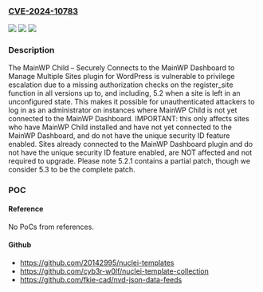 ### [CVE-2024-10783](https://cve.mitre.org/cgi-bin/cvename.cgi?name=CVE-2024-10783)
![](https://img.shields.io/static/v1?label=Product&message=MainWP%20Child%20%E2%80%93%20Securely%20Connects%20to%20the%20MainWP%20Dashboard%20to%20Manage%20Multiple%20Sites&color=blue)
![](https://img.shields.io/static/v1?label=Version&message=*%3C%3D%205.2%20&color=brighgreen)
![](https://img.shields.io/static/v1?label=Vulnerability&message=CWE-862%20Missing%20Authorization&color=brighgreen)

### Description

The MainWP Child – Securely Connects to the MainWP Dashboard to Manage Multiple Sites plugin for WordPress is vulnerable to privilege escalation due to a missing authorization checks on the register_site function in all versions up to, and including, 5.2 when a site is left in an unconfigured state. This makes it possible for unauthenticated attackers to log in as an administrator on instances where MainWP Child is not yet connected to the MainWP Dashboard. IMPORTANT: this only affects sites who have MainWP Child installed and have not yet connected to the MainWP Dashboard, and do not have the unique security ID feature enabled. Sites already connected to the MainWP Dashboard plugin and do not have the unique security ID feature enabled, are NOT affected and not required to upgrade. Please note 5.2.1 contains a partial patch, though we consider 5.3 to be the complete patch.

### POC

#### Reference
No PoCs from references.

#### Github
- https://github.com/20142995/nuclei-templates
- https://github.com/cyb3r-w0lf/nuclei-template-collection
- https://github.com/fkie-cad/nvd-json-data-feeds

